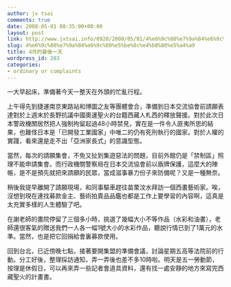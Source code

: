 ```yaml
---
author: jx tsai
comments: true
date: 2008-05-01 08:35:00+00:00
layout: post
link: http://www.jxtsai.info/0928/2008/05/01/4%e6%9c%88%e7%9a%84%e6%9c%80%e5%be%8c%e4%b8%80%e5%a4%a9/
slug: 4%e6%9c%88%e7%9a%84%e6%9c%80%e5%be%8c%e4%b8%80%e5%a4%a9
title: 4月的最後一天
wordpress_id: 283
categories:
- ordinary or complaints
---
```


一大早起床，準備著今天一整天在外頭的忙亂行程。  
  
上午得先到捷運南京東路站和博圖之友等團體會合，準備到日本交流協會前請願表達對於上週末於長野抗議中國奧運聖火的台籍西藏人札西的釋放聲援。對於此次日本警政機關居然把人強制拘留起過48小時禁見，實在是一件令人匪夷所思的結果，也難怪日本是「已開發工業國家」中唯二的仍有死刑執行的國家。對於人權的實踐，看來還是走不出「亞洲家長式」的意識型態。  
  
當然，每次的請願集會，不免又扯到集遊惡法的問題，目前外館仍是「禁制區」照理不能申請集會。而行政機關警察局在日本交流協會前以盾牌保護，這麼大的陣帳，是不是預先就把來請願的民眾，當成滋事暴力份子來防備呢？又是一種無奈。  
  
稍後我提早離開了請願現場，和同事驅車趕往苗栗汶水拜訪一個西畫藝術家。唉，沒想到現在連找募款金主、藝術拍賣品品鑑也都是工作上要學習的內容啊，這真是太充實多樣的人生體驗了吧。  
  
在謝老師的畫院停留了三個多小時，挑選了幾幅大小不等作品（水彩和油畫），老師還很客氣的贈送我們一人各一幅1號大小的水彩作品，聽說行情已到了1萬元的水準。當然，也是把它回捐給會裏募款使用。  
  
回到台北，已近傍晚七點，接著要開集盟的準備會議，討論星期五高等法院前的行動。分工好後，整理採訪通知，弄一弄後也差不多10時啦。明天是五一勞動節，按理是休假日，可以再來弄一些記者會道具資料，還有找一處安靜的地方來寫完西藏聖火的計畫書。  


